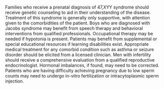 Families who receive a prenatal diagnosis of 47,XYY syndrome should receive genetic counseling to aid in their understanding of the disease. Treatment of this syndrome is generally only supportive, with attention given to the comorbidities of the patient. Boys who are diagnosed with Jacobs syndrome may benefit from speech therapy and behavioral interventions from qualified professionals. Occupational therapy may be needed if hypotonia is present. Patients may benefit from supplemental or special educational resources if learning disabilities exist. Appropriate medical treatment for any comorbid condition such as asthma or seizure disorder should be elicited from a licensed clinician. Men with infertility should receive a comprehensive evaluation from a qualified reproductive endocrinologist. Hormonal imbalances, if found, may need to be corrected. Patients who are having difficulty achieving pregnancy due to low sperm counts may need to undergo in-vitro fertilization or intracytoplasmic sperm injection.